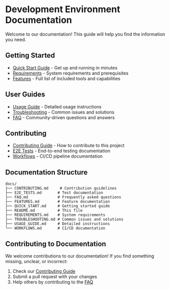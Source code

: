 # Development Environment Documentation

Welcome to our documentation! This guide will help you find the information you need.

## Getting Started
- [Quick Start Guide](QUICK_START.md) - Get up and running in minutes
- [Requirements](REQUIREMENTS.md) - System requirements and prerequisites
- [Features](FEATURES.md) - Full list of included tools and capabilities

## User Guides
- [Usage Guide](USAGE_GUIDE.md) - Detailed usage instructions
- [Troubleshooting](TROUBLESHOOTING.md) - Common issues and solutions
- [FAQ](FAQ.md) - Community-driven questions and answers

## Contributing
- [Contributing Guide](CONTRIBUTING.md) - How to contribute to this project
- [E2E Tests](E2E_TESTS.md) - End-to-end testing documentation
- [Workflows](WORKFLOWS.md) - CI/CD pipeline documentation

## Documentation Structure
```
docs/
├── CONTRIBUTING.md     # Contribution guidelines
├── E2E_TESTS.md       # Test documentation
├── FAQ.md             # Frequently asked questions
├── FEATURES.md        # Feature documentation
├── QUICK_START.md     # Getting started guide
├── README.md          # This file
├── REQUIREMENTS.md    # System requirements
├── TROUBLESHOOTING.md # Common issues and solutions
├── USAGE_GUIDE.md     # Detailed instructions
└── WORKFLOWS.md       # CI/CD documentation
```

## Contributing to Documentation
We welcome contributions to our documentation! If you find something missing, unclear, or incorrect:
1. Check our [Contributing Guide](CONTRIBUTING.md)
2. Submit a pull request with your changes
3. Help others by contributing to the [FAQ](FAQ.md) 